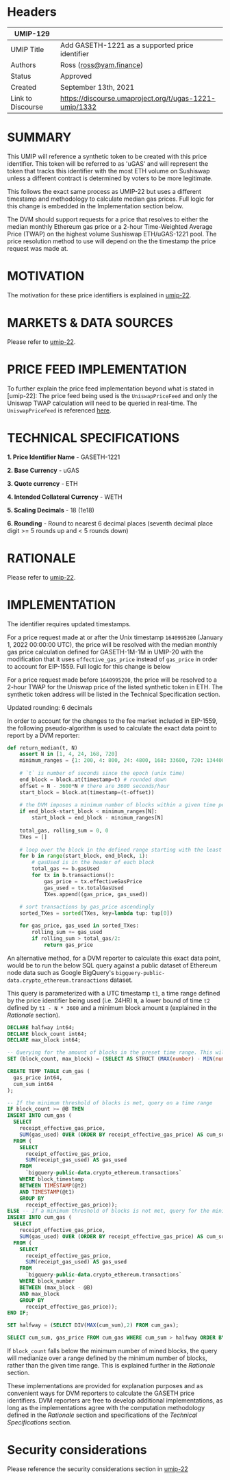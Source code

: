 # Headers
| UMIP-129          |                                                        |
|-------------------|--------------------------------------------------------|
| UMIP Title        | Add GASETH-1221 as a supported price identifier        |
| Authors           | Ross (ross@yam.finance)                                |
| Status            | Approved                                              |
| Created           | September 13th, 2021                                   |
| Link to Discourse | https://discourse.umaproject.org/t/ugas-1221-umip/1332 |

# SUMMARY
This UMIP will reference a synthetic token to be created with this price identifier. This token will be referred to as 'uGAS' and will represent the token that tracks this identifier with the most ETH volume on Sushiswap unless a different contract is determined by voters to be more legitimate.

This follows the exact same process as UMIP-22 but uses a different timestamp and methodology to calculate median gas prices. Full logic for this change is embedded in the Implementation section below.

The DVM should support requests for a price that resolves to either the median monthly Ethereum gas price or a 2-hour Time-Weighted Average Price (TWAP) on the highest volume Sushiswap ETH/uGAS-1221 pool. The price resolution method to use will depend on the the timestamp the price request was made at.


# MOTIVATION
The motivation for these price identifiers is explained in [umip-22](https://github.com/UMAprotocol/UMIPs/blob/master/UMIPs/umip-22.md).


# MARKETS & DATA SOURCES
Please refer to [umip-22](https://github.com/UMAprotocol/UMIPs/blob/master/UMIPs/umip-22.md).


# PRICE FEED IMPLEMENTATION
To further explain the price feed implementation beyond what is stated in [umip-22]: The price feed being used is the ```UniswapPriceFeed``` and only the Uniswap TWAP calculation will need to be queried in real-time. The ```UniswapPriceFeed``` is referenced [here](https://github.com/UMAprotocol/protocol/blob/master/packages/financial-templates-lib/src/price-feed/UniswapPriceFeed.ts).


# TECHNICAL SPECIFICATIONS

**1. Price Identifier Name** - GASETH-1221

**2. Base Currency** - uGAS

**3. Quote currency** - ETH

**4. Intended Collateral Currency** - WETH

**5. Scaling Decimals** - 18 (1e18)

**6. Rounding** - Round to nearest 6 decimal places (seventh decimal place digit >= 5 rounds up and < 5 rounds down)

# RATIONALE

Please refer to [umip-22](https://github.com/UMAprotocol/UMIPs/blob/master/UMIPs/umip-22.md).

# IMPLEMENTATION
The identifier requires updated timestamps.

For a price request made at or after the Unix timestamp `1640995200` (January 1, 2022 00:00:00 UTC), the price will be resolved with the median monthly gas price calculation defined for GASETH-1M-1M in UMIP-20 with the modification that it uses `effective_gas_price` instead of `gas_price` in order to account for EIP-1559. Full logic for this change is below

For a price request made before `1640995200`, the price will be resolved to a 2-hour TWAP for the Uniswap price of the listed synthetic token in ETH. The synthetic token address will be listed in the Technical Specification section.

Updated rounding: 6 decimals

In order to account for the changes to the fee market included in EIP-1559, the following pseudo-algorithm is used to calculate the exact data point to report by a DVM reporter:

```python
def return_median(t, N)
    assert N in [1, 4, 24, 168, 720]
    minimum_ranges = {1: 200, 4: 800, 24: 4800, 168: 33600, 720: 134400} # a mapping between the durations 1HR, 4HR, 24HR (1D), 168HR (1W), 720HR(1M) and the corresponding mimimum number of blocks that must have been mined within the period.
    
    # `t` is number of seconds since the epoch (unix time)
    end_block = block.at(timestamp=t) # rounded down
    offset = N - 3600*N # there are 3600 seconds/hour
    start_block = block.at(timestamp=(t-offset))  
    
    # the DVM imposes a minimum number of blocks within a given time period to ensure safety against price manipulation
    if end_block-start_block < minimum_ranges[N]:
        start_block = end_block - minimum_ranges[N]
    
    total_gas, rolling_sum = 0, 0
    TXes = []
    
    # loop over the block in the defined range starting with the least recent
    for b in range(start_block, end_block, 1):
        # gasUsed is in the header of each block
        total_gas += b.gasUsed
        for tx in b.transactions():
            gas_price = tx.effectiveGasPrice
            gas_used = tx.totalGasUsed
            TXes.append((gas_price, gas_used))
    
    # sort transactions by gas_price ascendingly
    sorted_TXes = sorted(TXes, key=lambda tup: tup[0])

    for gas_price, gas_used in sorted_TXes:
        rolling_sum += gas_used
        if rolling_sum > total_gas/2:
            return gas_price
```

An alternative method, for a DVM reporter to calculate this exact data point, would be to run the below SQL query against a public dataset of Ethereum node data such as Google BigQuery's `bigquery-public-data.crypto_ethereum.transactions` dataset. 

This query is parameterized with a UTC timestamp `t1`, a time range defined by the price identifier being used (i.e. 24HR) `N`, a lower bound of time `t2` defined by `t1 - N * 3600` and a minimum block amount `B` (explained in the *Rationale* section).

```sql
DECLARE halfway int64;
DECLARE block_count int64;
DECLARE max_block int64;

-- Querying for the amount of blocks in the preset time range. This will allow block_count to be compared against a given minimum block amount.
SET (block_count, max_block) = (SELECT AS STRUCT (MAX(number) - MIN(number)), MAX(number) FROM `bigquery-public-data.crypto_ethereum.blocks` WHERE timestamp BETWEEN TIMESTAMP(@t2) AND TIMESTAMP(@t1));

CREATE TEMP TABLE cum_gas (
  gas_price int64,
  cum_sum int64
);

-- If the minimum threshold of blocks is met, query on a time range
IF block_count >= @B THEN
INSERT INTO cum_gas (
  SELECT
    receipt_effective_gas_price,
    SUM(gas_used) OVER (ORDER BY receipt_effective_gas_price) AS cum_sum
  FROM (
    SELECT
      receipt_effective_gas_price,
      SUM(receipt_gas_used) AS gas_used
    FROM
      `bigquery-public-data.crypto_ethereum.transactions`
    WHERE block_timestamp 
    BETWEEN TIMESTAMP(@t2)
    AND TIMESTAMP(@t1)  
    GROUP BY
      receipt_effective_gas_price));
ELSE -- If a minimum threshold of blocks is not met, query for the minimum amount of blocks
INSERT INTO cum_gas (
  SELECT
    receipt_effective_gas_price,
    SUM(gas_used) OVER (ORDER BY receipt_effective_gas_price) AS cum_sum
  FROM (
    SELECT
      receipt_effective_gas_price,
      SUM(receipt_gas_used) AS gas_used
    FROM
      `bigquery-public-data.crypto_ethereum.transactions`
    WHERE block_number 
    BETWEEN (max_block - @B)
    AND max_block
    GROUP BY
      receipt_effective_gas_price));
END IF;

SET halfway = (SELECT DIV(MAX(cum_sum),2) FROM cum_gas);

SELECT cum_sum, gas_price FROM cum_gas WHERE cum_sum > halfway ORDER BY gas_price LIMIT 1;
```
If `block_count` falls below the minimum number of mined blocks, the query will medianize over a range defined by the minimum number of blocks, rather than the given time range. This is explained further in the *Rationale* section.

These implementations are provided for explanation purposes and as convenient ways for DVM reporters to calculate the GASETH price identifiers. DVM reporters are free to develop additional implementations, as long as the implementations agree with the computation methodology defined in the *Rationale* section and specifications of the *Technical Specifications* section.

# Security considerations

Please reference the security considerations section in [umip-22](https://github.com/UMAprotocol/UMIPs/blob/master/UMIPs/umip-22.md)

